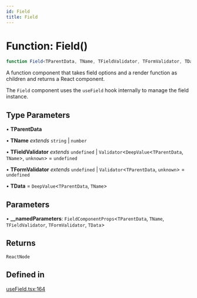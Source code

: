 ```yaml
---
id: Field
title: Field
---
```


# Function: Field()

```ts
function Field<TParentData, TName, TFieldValidator, TFormValidator, TData>(__namedParameters): ReactNode
```

A function component that takes field options and a render function as children and returns a React component.

The `Field` component uses the `useField` hook internally to manage the field instance.

## Type Parameters

• **TParentData**

• **TName** *extends* `string` \| `number`

• **TFieldValidator** *extends* `undefined` \| `Validator`\<`DeepValue`\<`TParentData`, `TName`\>, `unknown`\> = `undefined`

• **TFormValidator** *extends* `undefined` \| `Validator`\<`TParentData`, `unknown`\> = `undefined`

• **TData** = `DeepValue`\<`TParentData`, `TName`\>

## Parameters

• **\_\_namedParameters**: `FieldComponentProps`\<`TParentData`, `TName`, `TFieldValidator`, `TFormValidator`, `TData`\>

## Returns

`ReactNode`

## Defined in

[useField.tsx:164](https://github.com/TanStack/form/blob/main/packages/react-form/src/useField.tsx#L164)
